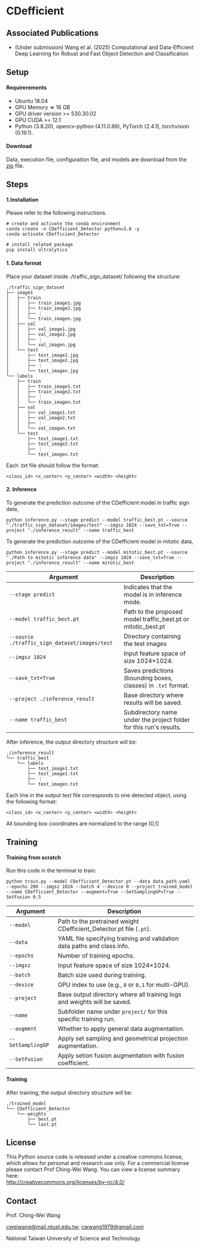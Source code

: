 
# CDefficient

## Associated Publications
- (Under submission) Wang et al. (2025) Computational and Data-Efficient Deep Learning for Robust and Fast Object Detection and Classification

## Setup

#### Requirerements
- Ubuntu 18.04
- GPU Memory => 16 GB
- GPU driver version >= 530.30.02
- GPU CUDA >= 12.1
- Python (3.8.20), opencv-python (4.11.0.86), PyTorch (2.4.1), torchvision (0.19.1).

#### Download
Data, execution file, configuration file, and models are download from the [zip](https://drive.google.com/drive/folders/1qrTJaNxNXHD6w01SO676rCfqAvDCJR7P) file.

## Steps
#### 1.Installation

Please refer to the following instructions.
```
# create and activate the conda environment
conda create -n CDefficient_Detector python=3.8 -y
conda activate CDefficient_Detector

# install related package
pip install ultralytics
```

#### 1. Data format

Place your dataset inside ./traffic_sign_dataset/ following the structure:
```
./traffic_sign_dataset
├── images
│   ├── train
│   │   ├── train_image1.jpg
│   │   ├── train_image2.jpg
│   │   ├── ⋮
│   │   └── train_imagen.jpg
│   ├── val
│   │   ├── val_image1.jpg
│   │   ├── val_image2.jpg
│   │   ├── ⋮
│   │   └── val_imagen.jpg
│   └── test
│       ├── test_image1.jpg
│       ├── test_image2.jpg
│       ├── ⋮
│       └── test_imagen.jpg
└── labels
    ├── train
    │   ├── train_image1.txt
    │   ├── train_image2.txt
    │   ├── ⋮
    │   └── train_imagen.txt
    ├── val
    │   ├── val_image1.txt
    │   ├── val_image2.txt
    │   ├── ⋮
    │   └── val_imagen.txt
    └── test
        ├── test_image1.txt
        ├── test_image2.txt
        ├── ⋮
        └── test_imagen.txt
```
Each .txt file should follow the format:
```
<class_id> <x_center> <y_center> <width> <height>

```

#### 2. Inference 

To generate the prediction outcome of the CDefficient model in traffic sign data, 

```
python inference.py --stage predict --model traffic_best.pt --source "./traffic_sign_dataset/images/test" --imgsz 1024 --save_txt=True --project "./inference_result" --name traffic_best
```

To generate the prediction outcome of the CDefficient model in mitotic data, 
```
python inference.py --stage predict --model mitotic_best.pt --source "./Path to mitotic inference data" --imgsz 1024 --save_txt=True --project "./inference_result" --name mitotic_best
```
| Argument                                      | Description                                                        |
| --------------------------------------------- | ------------------------------------------------------------------ |
| `--stage predict`                             | Indicates that the model is in inference mode.                     |
| `--model traffic_best.pt`                     | Path to the proposed model traffic_best.pt or mitotic_best.pt                            |
| `--source ./traffic_sign_dataset/images/test` | Directory containing the test images             |
| `--imgsz 1024`                                | Input feature space of size 1024×1024.                 |
| `--save_txt=True`                             | Saves predictions (bounding boxes, classes) in `.txt` format.      |
| `--project ./inference_result`                | Base directory where results will be saved.                        |
| `--name traffic_best`                         | Subdirectory name under the project folder for this run's results. |




After inference, the output directory structure will be:

```
./inference_result
└── traffic_best
    └── labels
        ├── test_image1.txt
        ├── test_image1.txt
        ├── ⋮
        └── test_imagen.txt

```
Each line in the output text file corresponds to one detected object, using the following format:
```
<class_id> <x_center> <y_center> <width> <height> 

```
All bounding box coordinates are normalized to the range [0,1]



## Training
#### Training from scratch

Run this code in the terminal to train:
```
python train.py --model CDefficient_Detector.pt --data data_path.yaml --epochs 200 --imgsz 1024 --batch 4 --device 0 --project trained_model --name CDefficient_Detector --augment=True --SetSamplingGP=True --SetFusion 0.5

```

| Argument    | Description                                                              |
| ----------- | ------------------------------------------------------------------------ |
| `--model`   | Path to the pretrained weight CDefficient_Detector.pt file (`.pt`).   |
| `--data`    | YAML file specifying training and validation data paths and class info.  |
| `--epochs`  | Number of training epochs.                                               |
| `--imgsz`   | Input feature space of size 1024×1024.    |
| `--batch`   | Batch size used during training.                                         |
| `--device`  | GPU index to use (e.g., `0` or `0,1` for multi-GPU).                     |
| `--project` | Base output directory where all training logs and weights will be saved. |
| `--name`    | Subfolder name under `project/` for this specific training run.          |
| `--augment` | Whether to apply general data augmentation.                              |
| `--SetSamplingGP`  | Apply set sampling and geometrical projection augmentation.             |
| `--SetFusion`   | Apply setion fusion augmentation with fusion coefficient.                 |



#### Training

After training, the output directory structure will be:
```
./trained_model
└── CDefficient_Detector
    └── weights
        ├── best.pt
        └── last.pt

```


## License
This Python source code is released under a creative commons license, which allows for personal and research use only. For a commercial license please contact Prof Ching-Wei Wang. You can view a license summary here:  
http://creativecommons.org/licenses/by-nc/4.0/


## Contact
Prof. Ching-Wei Wang  
  
cweiwang@mail.ntust.edu.tw; cwwang1979@gmail.com  
  
National Taiwan University of Science and Technology

